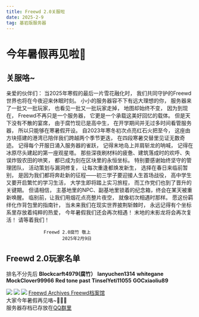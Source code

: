 ```yaml
---
title: Freewd 2.0关服啦
date: 2025-2-9
tag: 基岩版服务器
---
```

# 今年暑假再见啦👋
## 关服咯~
亲爱的伙伴们：
当2025年寒假的最后一片雪花融化时，
我们共同守护的Freewd世界也将在今夜迎来休眠时刻。
小小的服务器容不下有远大理想的你，
服务器来了一批又一批玩家，
也看见一批又一批玩家走掉，
地图却始终不变，
因为到现在，
Freewd不再只是一个服务器，
它更是一个承载这美好回忆的载体。
但是天下没有不散的宴席，
由于腐竹现已是高中生，
在开学期间并无过多时间看管服务器，
所以只能够在寒暑假开设。
自2023年寒冬初次点亮红石火把至今，
这座由方块搭建的港湾已陪伴我们跨越两个季节更迭，
在四段寒暑交替里见证无数奇迹。
记得每个开服日涌入服务器的雀跃，
记得末地岛上并肩斩龙的呐喊，
记得在冰原尽头建起的第一座观星塔。
那些深夜刷材料的疲惫、建筑落成时的欢呼、失误炸毁农田的哄笑，
都已成为刻在区块里的永恒坐标。
特别要感谢始终坚守的管理团队，
活动策划与漏洞修复，
让每次重逢都焕发新生，
选择在春日来临前暂别，
是因为我们都将奔赴新的征程——初三学子要迎接人生首场战役，
高中学生又要开启繁忙的学习生活，
大学生即将踏上实习旅程，
而工作党们也到了晋升的关键期。
但请相信，
主基地里的NPC、副基地里锁着的纪念箱，终会在某天被重新唤醒。
临别前，让我们用烟花点亮整片夜空，
就像初次相遇时那样。
愿这份羁绊化作背包里的指南针，
当未来我们在现实世界披荆斩棘时，
永远记得有个坐标系里存放着纯粹的热爱，
今年暑假我们还会再次相遇！
末地的末影龙将会再次复活！
请等着我们！


                  Freewd 2.0腐竹 敬上
                         2025年2月9日



## Freewd  2.0玩家名单

排名不分先后
**Blockcarft4979(腐竹）**
**lanyuchen1314**
**whitegane**
**MockClover99966**
**Red tone past**
**TinselYeti11055**
**GOCxiaoliu89**

<img src="http://r.photo.store.qq.com/psc?/V52QaM1t3cdkLX01oy3M3MJt8R1oBIF7/TmEUgtj9EK6.7V8ajmQrEFOgi3ir8VLI4WhXNeOULmaKmSEnsOAo4zMY*57r8Frkck4qoZWQiVLE25HgOuaMQxIlhjT2Hp5ig85klMvZ0x4!/r">
<img src="http://r.photo.store.qq.com/psc?/V52QaM1t3cdkLX01oy3M3MJt8R1oBIF7/TmEUgtj9EK6.7V8ajmQrEFOgi3ir8VLI4WhXNeOULmbs4zK*fMckWi5T2nE6VWZW6qe10hAcR83bp2*h*msKwH9yu*bnOKaZl5Wk4Qa2p5g!/r">
<img src="http://r.photo.store.qq.com/psc?/V52QaM1t3cdkLX01oy3M3MJt8R1oBIF7/TmEUgtj9EK6.7V8ajmQrEFOgi3ir8VLI4WhXNeOULmbDN0Dh2kThdUKvEF6hmbyXCNcQ5eYN9yNtCDiJ4X7iWI1YDN9KWzF2b6*9n.JHZxs!/r">
<a href="https://h5.qzone.qq.com/ugc/share/517B3BC2167C49952BBE5B0D9DB974A3?uw=2216368705&subtype=3&sk=&loginfrom=4&blog_photo=0&appid=4&ciphertext=517B3BC2167C49952BBE5B0D9DB974A3&g_f=&_wv=1">Freewd Archives Freewd档案馆</a></br>
大家今年暑假再见咯~👋👋👋</br>
服务器存档已存放在<a href="http://qm.qq.com/cgi-bin/qm/qr?_wv=1027&k=TUPA9W0spTbA3ba3zbzBIAirJCahdDMe&authKey=JpCwLmkZ1pXDUuCdr5u7c2cwwAiuuwFCByAxpxJWpCYXeeC0IYfZCyh5IBcCCT51&noverify=0&group_code=340707471">QQ群里</a>
